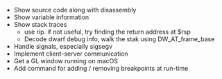 * Show source code along with disassembly
* Show variable information
* Show stack traces
    * use rip. if not useful, try finding the return address at $rsp
    * Decode dwarf debug info, walk the stak using DW_AT_frame_base
* Handle signals, especially sigsegv
* Implement client-server communication
* Get a GL window running on macOS
* Add command for adding / removing breakpoints at run-time

